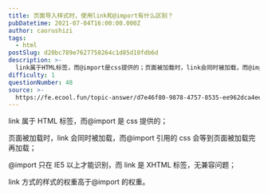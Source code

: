 ```yaml
---
title: 页面导入样式时，使用link和@import有什么区别？
pubDatetime: 2021-07-04T16:00:00.000Z
author: caorushizi
tags:
  - html
postSlug: d20bc789e7627758264c1d85d10fdb6d
description: >-
  link属于HTML标签，而@import是css提供的；页面被加载时，link会同时被加载，而@import引用的css会等到页面被加载完再加载；@import只在IE5以上才能识别，而link是X
difficulty: 1
questionNumber: 48
source: >-
  https://fe.ecool.fun/topic-answer/d7e46f80-9878-4757-8535-ee962dca4ee6?orderBy=updateTime&order=desc&tagId=12
---
```


link 属于 HTML 标签，而@import 是 css 提供的；

页面被加载时，link 会同时被加载，而@import 引用的 css 会等到页面被加载完再加载；

@import 只在 IE5 以上才能识别，而 link 是 XHTML 标签，无兼容问题；

link 方式的样式的权重高于@import 的权重。
